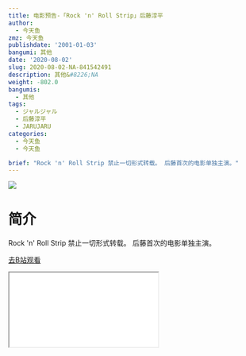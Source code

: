 ```yaml
---
title: 电影预告-「Rock 'n' Roll Strip」后藤淳平
author:
  - 今天鱼
zmz: 今天鱼
publishdate: '2001-01-03'
bangumi: 其他
date: '2020-08-02'
slug: 2020-08-02-NA-841542491
description: 其他&#8226;NA
weight: -802.0
bangumis:
  - 其他
tags:
  - ジャルジャル
  - 后藤淳平
  - JARUJARU
categories:
  - 今天鱼
  - 今天鱼

brief: "Rock 'n' Roll Strip 禁止一切形式转载。 后藤首次的电影单独主演。"
---
```

![](https://i.imgur.com/FFLdv60.jpg)
# 简介  
Rock 'n' Roll Strip
禁止一切形式转载。
后藤首次的电影单独主演。  

[去B站观看](https://www.bilibili.com/video/av841542491/)
<div class ="resp-container"><iframe class="testiframe" src="//player.bilibili.com/player.html?aid=841542491"", scrolling="no", allowfullscreen="true" > </iframe></div> 

